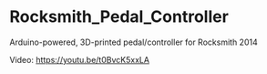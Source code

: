 # Rocksmith_Pedal_Controller
Arduino-powered, 3D-printed pedal/controller for Rocksmith 2014

Video: https://youtu.be/t0BvcK5xxLA
